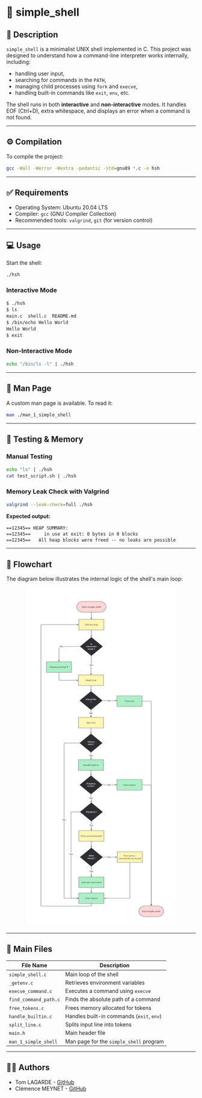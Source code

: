 # 🐚 simple_shell

## 📜 Description

`simple_shell` is a minimalist UNIX shell implemented in C. This project was designed to understand how a command-line interpreter works internally, including:

- handling user input,
- searching for commands in the `PATH`,
- managing child processes using `fork` and `execve`,
- handling built-in commands like `exit`, `env`, etc.

The shell runs in both **interactive** and **non-interactive** modes. It handles EOF (Ctrl+D), extra whitespace, and displays an error when a command is not found.

---

## ⚙️ Compilation

To compile the project:

```bash
gcc -Wall -Werror -Wextra -pedantic -std=gnu89 *.c -o hsh
```

---

## ✅ Requirements

- Operating System: Ubuntu 20.04 LTS
- Compiler: `gcc` (GNU Compiler Collection)
- Recommended tools: `valgrind`, `git` (for version control)

---

## 💻 Usage

Start the shell:

```bash
./hsh
```

### Interactive Mode

```bash
$ ./hsh
$ ls
main.c  shell.c  README.md
$ /bin/echo Hello World
Hello World
$ exit
```

### Non-Interactive Mode

```bash
echo "/bin/ls -l" | ./hsh
```

---

## 📄 Man Page

A custom man page is available. To read it:

```bash
man ./man_1_simple_shell
```

---

## 🧪 Testing & Memory

### Manual Testing

```bash
echo "ls" | ./hsh
cat test_script.sh | ./hsh
```

### Memory Leak Check with Valgrind

```bash
valgrind --leak-check=full ./hsh
```

**Expected output:**

```
==12345== HEAP SUMMARY:
==12345==     in use at exit: 0 bytes in 0 blocks
==12345==   All heap blocks were freed -- no leaks are possible
```

---

## 🔁 Flowchart

The diagram below illustrates the internal logic of the shell's main loop:

<div align="center">
    <img src="/flowchart.jpg" width="400" height="900">
</div>

---

## 📁 Main Files

| File Name             | Description                                      |
|-----------------------|--------------------------------------------------|
| `simple_shell.c`      | Main loop of the shell                           |
| `_getenv.c`           | Retrieves environment variables                  |
| `execve_command.c`    | Executes a command using `execve`                |
| `find_command_path.c` | Finds the absolute path of a command             |
| `free_tokens.c`       | Frees memory allocated for tokens                |
| `handle_builtin.c`    | Handles built-in commands (`exit`, `env`)        |
| `split_line.c`        | Splits input line into tokens                    |
| `main.h`              | Main header file                                 |
| `man_1_simple_shell`  | Man page for the `simple_shell` program          |

---

## 👨‍💻 Authors

- Tom LAGARDE - [GitHub](https://github.com/tmlgde)
- Clémence MEYNET - [GitHub](https://github.com/cmeynet)

